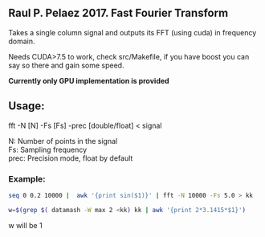 ## **Raul P. Pelaez 2017. Fast Fourier Transform**

Takes a single column signal and outputs its FFT (using cuda) in frequency domain.  

Needs CUDA>7.5 to work, check src/Makefile, if you have boost you can say so there and gain some speed.  

**Currently only GPU implementation is provided**  

## Usage:

fft -N [N] -Fs [Fs] -prec [double/float] < signal  

N: Number of points in the signal  
Fs: Sampling frequency  
prec: Precision mode, float by default  

### Example:

```bash
seq 0 0.2 10000 |  awk '{print sin($1)}' | fft -N 10000 -Fs 5.0 > kk

w=$(grep $( datamash -W max 2 <kk) kk | awk '{print 2*3.1415*$1}')

```
w will be 1

